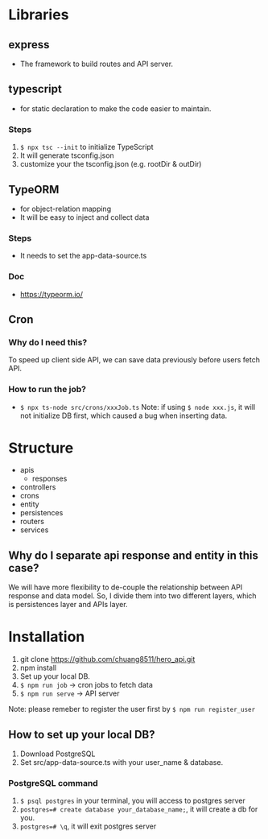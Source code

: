 # Libraries
## express
- The framework to build routes and API server.

## typescript
- for static declaration to make the code easier to maintain.
### Steps
1. `$ npx tsc --init` to initialize TypeScript
2. It will generate tsconfig.json
3. customize your the tsconfig.json (e.g. rootDir & outDir)

## TypeORM
- for object-relation mapping
- It will be easy to inject and collect data
### Steps
- It needs to set the app-data-source.ts
### Doc
- https://typeorm.io/

## Cron
### Why do I need this?
To speed up client side API, we can save data previously before users fetch API.

### How to run the job?
- `$ npx ts-node src/crons/xxxJob.ts`
Note: if using `$ node xxx.js`, it will not initialize DB first, which caused a bug when inserting data.

# Structure
- apis
  - responses
- controllers
- crons
- entity
- persistences
- routers
- services

## Why do I separate api response and entity in this case?
We will have more flexibility to de-couple the relationship between API response and data model.
So, I divide them into two different layers, which is persistences layer and APIs layer.


# Installation
1. git clone https://github.com/chuang8511/hero_api.git
2. npm install
3. Set up your local DB.
4. `$ npm run job` -> cron jobs to fetch data
5. `$ npm run serve` -> API server

Note: please remeber to register the user first by `$ npm run register_user`

## How to set up your local DB?
1. Download PostgreSQL
2. Set src/app-data-source.ts with your user_name & database.

### PostgreSQL command
1. `$ psql postgres` in your terminal, you will access to postgres server
2. `postgres=# create database your_database_name;`, it will create a db for you.
3. `postgres=# \q`, it will exit postgres server
